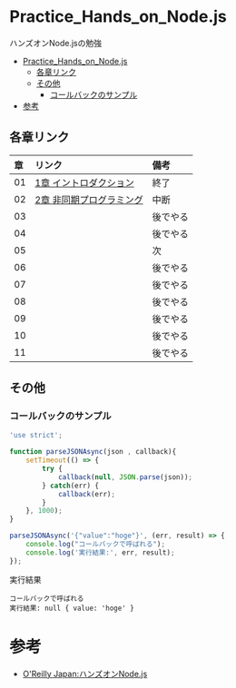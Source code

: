 # Practice_Hands_on_Node.js
ハンズオンNode.jsの勉強

- [Practice_Hands_on_Node.js](#practice_hands_on_nodejs)
  - [各章リンク](#各章リンク)
  - [その他](#その他)
    - [コールバックのサンプル](#コールバックのサンプル)
- [参考](#参考)

## 各章リンク

| 章  | リンク | 備考 | 
| :-- | :-- | :-- |
| 01 | [1章 イントロダクション](./01_Introduction.md) | 終了 |
| 02 | [2章 非同期プログラミング](02_Asynchronous_programming.md) | 中断 |
| 03 | | 後でやる |
| 04 | | 後でやる |
| 05 | | 次 |
| 06 | | 後でやる |
| 07 | | 後でやる |
| 08 | | 後でやる |
| 09 | | 後でやる |
| 10 | | 後でやる |
| 11 | | 後でやる |

## その他

### コールバックのサンプル

```javascript : parseJSONAsync.json
'use strict';

function parseJSONAsync(json , callback){
    setTimeout(() => {
        try {
            callback(null, JSON.parse(json));
        } catch(err) {
            callback(err);
        }
    }, 1000);
}

parseJSONAsync('{"value":"hoge"}', (err, result) => {
    console.log("コールバックで呼ばれる");
    console.log('実行結果:', err, result);
});
```

実行結果
```
コールバックで呼ばれる
実行結果: null { value: 'hoge' }
```


# 参考

- [O'Reilly Japan:ハンズオンNode.js](https://www.oreilly.co.jp/books/9784873119236/)
